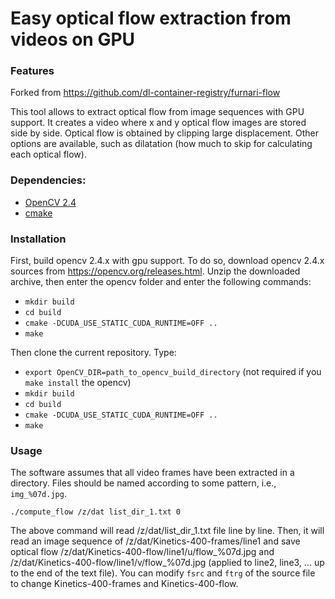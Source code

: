 Easy optical flow extraction from videos on GPU
=================================================

### Features
Forked from https://github.com/dl-container-registry/furnari-flow

This tool allows to extract optical flow from image sequences with GPU support. It creates a video where x and y optical flow images are stored side by side. Optical flow is obtained by clipping large displacement. Other options are available, such as dilatation (how much to skip for calculating each optical flow).

### Dependencies:
 * [OpenCV 2.4](http://opencv.org/downloads.html)
 * [cmake](https://cmake.org/)

### Installation
First, build opencv 2.4.x with gpu support. To do so, download opencv 2.4.x sources from https://opencv.org/releases.html. Unzip the downloaded archive, then enter the opencv folder and enter the following commands:

 * `mkdir build`
 * `cd build`
 * `cmake -DCUDA_USE_STATIC_CUDA_RUNTIME=OFF ..`
 * `make`

Then clone the current repository. Type:

 * `export OpenCV_DIR=path_to_opencv_build_directory` (not required if you `make install` the opencv)
 * `mkdir build`
 * `cd build`
 * `cmake -DCUDA_USE_STATIC_CUDA_RUNTIME=OFF ..`
 * `make`

### Usage
The software assumes that all video frames have been extracted in a directory. Files should be named according to some pattern, i.e., `img_%07d.jpg`.
```
./compute_flow /z/dat list_dir_1.txt 0
```
The above command will read /z/dat/list_dir_1.txt file line by line. Then, it will read an image sequence of /z/dat/Kinetics-400-frames/line1 and save optical flow /z/dat/Kinetics-400-flow/line1/u/flow_%07d.jpg and /z/dat/Kinetics-400-flow/line1/v/flow_%07d.jpg (applied to line2, line3, ... up to the end of the text file). You can modify `fsrc` and `ftrg` of the source file to change Kinetics-400-frames and Kinetics-400-flow.

